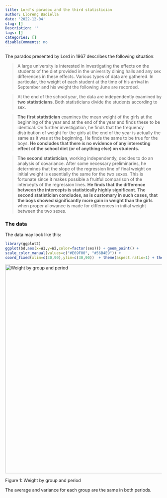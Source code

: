 ```yaml
---
title: Lord's paradox and the third statistician
author: Llorenç Badiella
date: '2022-12-04'
slug: []
Description: ''
tags: []
categories: []
disableComments: no
---
```




The paradox presented by Lord in 1967 describes the following situation:

> A large university is interested in investigating the effects on the students of the diet provided in the university dining halls and any sex differences in these effects. Various types of data are gathered. In particular, the weight of each student at the time of his arrival in September and his weight the following June are recorded. 

> At the end of the school year, the data are independently examined by **two statisticians**. Both statisticians divide the students according to sex.

> **The first statistician** examines the mean weight of the girls at the beginning of the year and at the end of the year and finds these to be identical. On further investigation, he finds that the frequency distribution of weight for the girls at the end of the year is actually the same as it was at the beginning. He finds the same to be true for the boys.  **He concludes that there is no evidence of any interesting effect of the school diet (or of anything else) on students.** 

> **The second statistician**, working independently, decides to do an analysis of covariance. After some necessary preliminaries, he determines that the slope of the regression line of final weight on initial weight is essentially the same for the two sexes. This is fortunate since it makes possible a fruitful comparison of the intercepts of the regression lines. **He finds that the difference between the intercepts is statistically highly significant. The second statistician concludes, as is customary in such cases, that the boys showed significantly more gain in weight than the girls** when proper allowance is made for differences in initial weight between the two sexes. 

### The data

The data may look like this:




```r
library(ggplot2)
ggplot(bd,aes(x=W1,y=W2,color=factor(sex))) + geom_point() +
scale_color_manual(values=c("#E69F00", "#56B4E9")) +
coord_fixed(xlim=c(30,90),ylim=c(30,90))  + theme(aspect.ratio=1) + theme_bw() + labs(x="Weight June",y="Weight September",color="Sex")
```

<div class="figure">
<img src="{{< blogdown/postref >}}index.en_files/figure-html/f1-1.png" alt="Weight by group and period" width="672" />
<p class="caption">Figure 1: Weight by group and period</p>
</div>

The average and variance for each group are the same in both periods.

